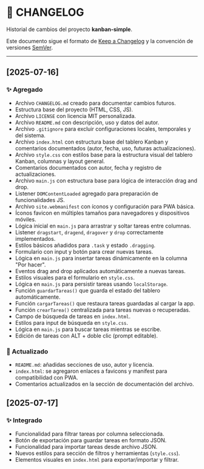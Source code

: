 # 📑 CHANGELOG

Historial de cambios del proyecto **kanban-simple**.

Este documento sigue el formato de [Keep a Changelog](https://keepachangelog.com/es/1.0.0/) y la convención de versiones [SemVer](https://semver.org/lang/es/).

---

## [2025-07-16]

### ✨ Agregado

- Archivo `CHANGELOG.md` creado para documentar cambios futuros.
- Estructura base del proyecto (HTML, CSS, JS).
- Archivo `LICENSE` con licencia MIT personalizada.
- Archivo `README.md` con descripción, uso y datos del autor.
- Archivo `.gitignore` para excluir configuraciones locales, temporales y del sistema.
- Archivo `index.html` con estructura base del tablero Kanban y comentarios documentados (autor, fecha, uso, futuras actualizaciones).
- Archivo `style.css` con estilos base para la estructura visual del tablero Kanban, columnas y layout general.
- Comentarios documentados con autor, fecha y registro de actualizaciones.
- Archivo `main.js` con estructura base para lógica de interacción drag and drop.
- Listener `DOMContentLoaded` agregado para preparación de funcionalidades JS.
- Archivo `site.webmanifest` con íconos y configuración para PWA básica.
- Íconos favicon en múltiples tamaños para navegadores y dispositivos móviles.
- Lógica inicial en `main.js` para arrastrar y soltar tareas entre columnas.
- Listener `dragstart`, `dragend`, `dragover` y `drop` correctamente implementados.
- Estilos básicos añadidos para `.task` y estado `.dragging`.
- Formulario con input y botón para crear nuevas tareas.
- Lógica en `main.js` para insertar tareas dinámicamente en la columna "Por hacer".
- Eventos drag and drop aplicados automáticamente a nuevas tareas.
- Estilos visuales para el formulario en `style.css`.
- Lógica en `main.js` para persistir tareas usando `localStorage`.
- Función `guardarTareas()` que guarda el estado del tablero automáticamente.
- Función `cargarTareas()` que restaura tareas guardadas al cargar la app.
- Función `crearTarea()` centralizada para tareas nuevas o recuperadas.
- Campo de búsqueda de tareas en `index.html`.
- Estilos para input de búsqueda en `style.css`.
- Lógica en `main.js` para buscar tareas mientras se escribe.
- Edición de tareas con ALT + doble clic (prompt editable).

### 📝 Actualizado

- `README.md`: añadidas secciones de uso, autor y licencia.
- `index.html`: se agregaron enlaces a favicons y manifest para compatibilidad con PWA.
- Comentarios actualizados en la sección de documentación del archivo.

## [2025-07-17]

### ✨ Integrado

- Funcionalidad para filtrar tareas por columna seleccionada.
- Botón de exportación para guardar tareas en formato JSON.
- Funcionalidad para importar tareas desde archivo JSON.
- Nuevos estilos para sección de filtros y herramientas (`style.css`).
- Elementos visuales en `index.html` para exportar/importar y filtrar.

